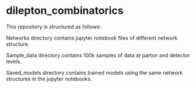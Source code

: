 # dilepton_combinatorics

This repository is structured as follows:

Networks directory contains jupyter notebook files of different network structure.

Sample_data directory contains 100k samples of data at parton and detector levels.

Saved_models directory contains trained models using the same network structures in the jupyter notebooks.
